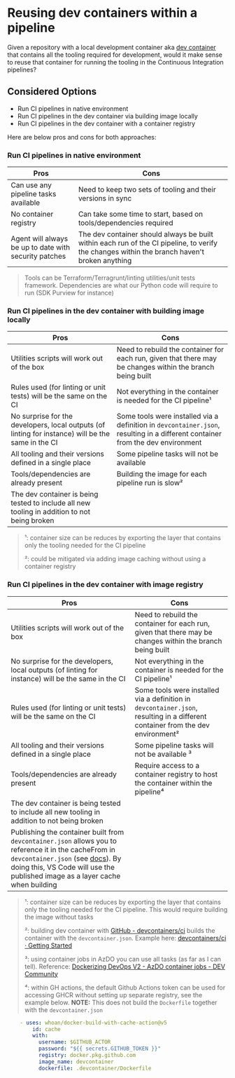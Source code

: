 # Reusing dev containers within a pipeline

Given a repository with a local development container aka [dev container](../devcontainers/README.md) that contains all the tooling required for development, would it make sense to reuse that container for running the tooling in the Continuous Integration pipelines?

## Considered Options

- Run CI pipelines in native environment
- Run CI pipelines in the dev container via building image locally
- Run CI pipelines in the dev container with a container registry

Here are below pros and cons for both approaches:

### Run CI pipelines in native environment

| Pros                                                  | Cons                                                                                                                                         |
| ----------------------------------------------------- | -------------------------------------------------------------------------------------------------------------------------------------------- |
| Can use any pipeline tasks available                  | Need to keep two sets of tooling and their versions in sync                                                                                  |
| No container registry                                 | Can take some time to start, based on tools/dependencies required                                                                            |
| Agent will always be up to date with security patches | The dev container should always be built within each run of the CI pipeline, to verify the changes within the branch haven't broken anything |

> Tools can be Terraform/Terragrunt/linting utilities/unit tests framework. Dependencies are what our Python code will require to run (SDK Purview for instance)

### Run CI pipelines in the dev container with building image locally

| Pros                                                                                               | Cons                                                                                                                           |
| -------------------------------------------------------------------------------------------------- | ------------------------------------------------------------------------------------------------------------------------------ |
| Utilities scripts will work out of the box                                                         | Need to rebuild the container for each run, given that there may be changes within the branch being built                      |
| Rules used (for linting or unit tests) will be the same on the CI                                  | Not everything in the container is needed for the CI pipeline&#185;                                                            |
| No surprise for the developers, local outputs (of linting for instance) will be the same in the CI | Some tools were installed via a definition in `devcontainer.json`, resulting in a different container from the dev environment |
| All tooling and their versions defined in a single place                                           | Some pipeline tasks will not be available                                                                                      |
| Tools/dependencies are already present                                                             | Building the image for each pipeline run is slow&#178;                                                                         |
| The dev container is being tested to include all new tooling in addition to not being broken       |                                                                                                                                |

> &#185;: container size can be reduces by exporting the layer that contains only the tooling needed for the CI pipeline
>
> &#178;: could be mitigated via adding image caching without using a container registry

### Run CI pipelines in the dev container with image registry

| Pros                                                                                                                                                                                                                                                                                            | Cons                                                                                                                                 |
| ----------------------------------------------------------------------------------------------------------------------------------------------------------------------------------------------------------------------------------------------------------------------------------------------- | ------------------------------------------------------------------------------------------------------------------------------------ |
| Utilities scripts will work out of the box                                                                                                                                                                                                                                                      | Need to rebuild the container for each run, given that there may be changes within the branch being built                            |
| No surprise for the developers, local outputs (of linting for instance) will be the same in the CI                                                                                                                                                                                              | Not everything in the container is needed for the CI pipeline&#185;                                                                  |
| Rules used (for linting or unit tests) will be the same on the CI                                                                                                                                                                                                                               | Some tools were installed via a definition in `devcontainer.json`, resulting in a different container from the dev environment&#178; |
| All tooling and their versions defined in a single place                                                                                                                                                                                                                                        | Some pipeline tasks will not be available &#179;                                                                                     |
| Tools/dependencies are already present                                                                                                                                                                                                                                                          | Require access to a container registry to host the container within the pipeline&#8308;                                              |
| The dev container is being tested to include all new tooling in addition to not being broken                                                                                                                                                                                                    |                                                                                                                                      |
| Publishing the container built from `devcontainer.json` allows you to reference it in the cacheFrom in `devcontainer.json` (see [docs](https://containers.dev/implementors/json_reference/#image-specific)). By doing this, VS Code will use the published image as a layer cache when building |                                                                                                                                      |

> &#185;: container size can be reduces by exporting the layer that contains only the tooling needed for the CI pipeline. This would require building the image without tasks
>
> &#178;: building dev container with [GitHub - devcontainers/ci](https://github.com/devcontainers/ci) builds the container with the `devcontainer.json`. Example here: [devcontainers/ci · Getting Started](https://github.com/devcontainers/ci/blob/main/docs/github-action.md#getting-started)
>
> &#179;: using container jobs in AzDO you can use all tasks (as far as I can tell). Reference: [Dockerizing DevOps V2 - AzDO container jobs - DEV Community](https://dev.to/eliises/dockerizing-devops-v2-azdo-container-jobs-3hbf)
>
> &#8308;: within GH actions, the default Github Actions token can be used for accessing GHCR without setting up separate registry, see the example below.
> **NOTE:** This does not build the `Dockerfile` together with the `devcontainer.json`

```yaml
    - uses: whoan/docker-build-with-cache-action@v5
        id: cache
        with:
          username: $GITHUB_ACTOR
          password: "${{ secrets.GITHUB_TOKEN }}"
          registry: docker.pkg.github.com
          image_name: devcontainer
          dockerfile: .devcontainer/Dockerfile
```


